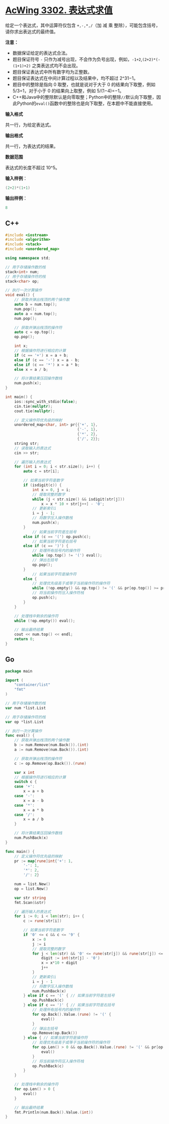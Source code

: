 # [AcWing 3302. 表达式求值](https://www.acwing.com/problem/content/3305/)

给定一个表达式，其中运算符仅包含 `+,-,*,/`（加 减 乘 整除），可能包含括号，请你求出表达式的最终值。

**注意：**

- 数据保证给定的表达式合法。
- 题目保证符号 `-` 只作为减号出现，不会作为负号出现，例如，`-1+2`,`(2+2)*(-(1+1)+2)` 之类表达式均不会出现。
- 题目保证表达式中所有数字均为正整数。
- 题目保证表达式在中间计算过程以及结果中，均不超过 2^31−1。
- 题目中的整除是指向 0 取整，也就是说对于大于 0 的结果向下取整，例如 5/3=1，对于小于 0 的结果向上取整，例如 5/(1−4)=−1。
- C++和Java中的整除默认是向零取整；Python中的整除`//`默认向下取整，因此Python的`eval()`函数中的整除也是向下取整，在本题中不能直接使用。

**输入格式**

共一行，为给定表达式。

**输出格式**

共一行，为表达式的结果。

**数据范围**

表达式的长度不超过 10^5。

**输入样例**：

```cpp
(2+2)*(1+1)
```

**输出样例**：

```cpp
8
```

## C++

```cpp
#include <iostream>
#include <algorithm>
#include <stack>
#include <unordered_map>

using namespace std;

// 用于存储操作数的栈
stack<int> num;
// 用于存储操作符的栈
stack<char> op;

// 执行一次计算操作
void eval() {
    // 获取并弹出栈顶的两个操作数
    auto b = num.top();
    num.pop();
    auto a = num.top();
    num.pop();

    // 获取并弹出栈顶的操作符
    auto c = op.top();
    op.pop();

    int x;
    // 根据操作符进行相应的计算
    if (c == '+') x = a + b;
    else if (c == '-') x = a - b;
    else if (c == '*') x = a * b;
    else x = a / b;

    // 将计算结果压回操作数栈
    num.push(x);
}

int main() {
    ios::sync_with_stdio(false);
    cin.tie(nullptr);
    cout.tie(nullptr);

    // 定义操作符优先级的映射
    unordered_map<char, int> pr{{'+', 1},
                                {'-', 1},
                                {'*', 2},
                                {'/', 2}};
    string str;
    // 读取输入的表达式
    cin >> str;

    // 遍历输入的表达式
    for (int i = 0; i < str.size(); i++) {
        auto c = str[i];

        // 如果当前字符是数字
        if (isdigit(c)) {
            int x = 0, j = i;
            // 提取完整的数字
            while (j < str.size() && isdigit(str[j]))
                x = x * 10 + str[j++] - '0';
            // 更新索引i
            i = j - 1;
            // 将数字压入操作数栈
            num.push(x);
        }
            // 如果当前字符是左括号
        else if (c == '(') op.push(c);
            // 如果当前字符是右括号
        else if (c == ')') {
            // 处理所有括号内的操作符
            while (op.top() != '(') eval();
            // 弹出左括号
            op.pop();
        }
            // 如果当前字符是操作符
        else {
            // 处理优先级高于或等于当前操作符的操作符
            while (!op.empty() && op.top() != '(' && pr[op.top()] >= pr[c]) eval();
            // 将当前操作符压入操作符栈
            op.push(c);
        }
    }

    // 处理栈中剩余的操作符
    while (!op.empty()) eval();

    // 输出最终结果
    cout << num.top() << endl;
    return 0;
}
```

## Go

```go
package main

import (
	"container/list"
	"fmt"
)

// 用于存储操作数的栈
var num *list.List

// 用于存储操作符的栈
var op *list.List

// 执行一次计算操作
func eval() {
	// 获取并弹出栈顶的两个操作数
	b := num.Remove(num.Back()).(int)
	a := num.Remove(num.Back()).(int)

	// 获取并弹出栈顶的操作符
	c := op.Remove(op.Back()).(rune)

	var x int
	// 根据操作符进行相应的计算
	switch c {
	case '+':
		x = a + b
	case '-':
		x = a - b
	case '*':
		x = a * b
	case '/':
		x = a / b
	}

	// 将计算结果压回操作数栈
	num.PushBack(x)
}

func main() {
	// 定义操作符优先级的映射
	pr := map[rune]int{'+': 1,
		'-': 1,
		'*': 2,
		'/': 2}

	num = list.New()
	op = list.New()

	var str string
	fmt.Scan(&str)

	// 遍历输入的表达式
	for i := 0; i < len(str); i++ {
		c := rune(str[i])

		// 如果当前字符是数字
		if '0' <= c && c <= '9' {
			x := 0
			j := i
			// 提取完整的数字
			for j < len(str) && '0' <= rune(str[j]) && rune(str[j]) <= '9' {
				digit := int(str[j] - '0')
				x = x*10 + digit
				j++
			}
			// 更新索引i
			i = j - 1
			// 将数字压入操作数栈
			num.PushBack(x)
		} else if c == '(' { // 如果当前字符是左括号
			op.PushBack(c)
		} else if c == ')' { // 如果当前字符是右括号
			// 处理所有括号内的操作符
			for op.Back().Value.(rune) != '(' {
				eval()
			}
			// 弹出左括号
			op.Remove(op.Back())
		} else { // 如果当前字符是操作符
			// 处理优先级高于或等于当前操作符的操作符
			for op.Len() > 0 && op.Back().Value.(rune) != '(' && pr[op.Back().Value.(rune)] >= pr[c] {
				eval()
			}
			// 将当前操作符压入操作符栈
			op.PushBack(c)
		}
	}

	// 处理栈中剩余的操作符
	for op.Len() > 0 {
		eval()
	}

	// 输出最终结果
	fmt.Println(num.Back().Value.(int))
}
```

